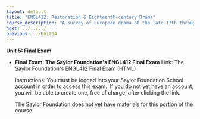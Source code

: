 ```yaml
---
layout: default
title: "ENGL412: Restoration & Eighteenth-century Drama"
course_description: "A survey of European drama of the late 17th through late 18th centuries, including close readings of such dramas as Faust, All for Love, and The Beggar's Opera."
next: ../../../
previous: ../Unit04
---
```

**Unit 5: Final Exam** <span id="5"></span> 
-   **Final Exam: The Saylor Foundation's ENGL412 Final Exam**
    Link: The Saylor Foundation's [ENGL412 Final
    Exam](http://school.saylor.org/mod/quiz/view.php?id=1647) (HTML)  
      
     Instructions: You must be logged into your Saylor Foundation School
    account in order to access this <span class="il">exam</span>.  If
    you do not yet have an account, you will be able to create one, free
    of charge, after clicking the link.  
      
     The Saylor Foundation does not yet have materials for this portion
    of the course. 


